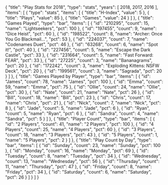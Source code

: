 {
  "title": "Play Stats for 2018",
  "type": "stats",
  "years": [
    2018,
    2017,
    2016
  ],
  "items": [
    {
      "type": "stats",
      "items": [
        {
          "title": "H-Index",
          "value": 5
        },
        {
          "title": "Plays",
          "value": 85
        },
        {
          "title": "Games",
          "value": 24
        }
      ]
    },
    {
      "title": "Games Played",
      "type": "bar",
      "items": [
        {
          "id": "210295",
          "count": 15,
          "name": "Lightseekers",
          "pct": 100
        },
        {
          "id": "197455",
          "count": 9,
          "name": "Dice Heist",
          "pct": 60
        },
        {
          "id": "198522",
          "count": 8,
          "name": "Archer: Once You Go Blackmail...",
          "pct": 53
        },
        {
          "id": "224037",
          "count": 7,
          "name": "Codenames Duet",
          "pct": 46
        },
        {
          "id": "63268",
          "count": 6,
          "name": "Spot it!",
          "pct": 40
        },
        {
          "id": "227456",
          "count": 5,
          "name": "Escape the Dark Castle",
          "pct": 33
        },
        {
          "id": "231664",
          "count": 5,
          "name": "Fast Forward: FEAR",
          "pct": 33
        },
        {
          "id": "27225",
          "count": 3,
          "name": "Bananagrams",
          "pct": 20
        },
        {
          "id": "172242",
          "count": 3,
          "name": "Exploding Kittens: NSFW Deck",
          "pct": 20
        },
        {
          "id": "199561",
          "count": 3,
          "name": "Sagrada",
          "pct": 20
        }
      ]
    },
    {
      "title": "Games Played by Player",
      "type": "bar",
      "items": [
        {
          "id": "James",
          "count": 78,
          "name": "James",
          "pct": 100
        },
        {
          "id": "Emma",
          "count": 59,
          "name": "Emma",
          "pct": 75
        },
        {
          "id": "Ollie",
          "count": 24,
          "name": "Ollie",
          "pct": 30
        },
        {
          "id": "Nate",
          "count": 21,
          "name": "Nate",
          "pct": 26
        },
        {
          "id": "Bill",
          "count": 18,
          "name": "Bill",
          "pct": 23
        },
        {
          "id": "Chris",
          "count": 17,
          "name": "Chris",
          "pct": 21
        },
        {
          "id": "Nick",
          "count": 7,
          "name": "Nick",
          "pct": 8
        },
        {
          "id": "Jade",
          "count": 5,
          "name": "Jade",
          "pct": 6
        },
        {
          "id": "Ryan",
          "count": 5,
          "name": "Ryan",
          "pct": 6
        },
        {
          "id": "Sandra",
          "count": 4,
          "name": "Sandra",
          "pct": 5
        }
      ]
    },
    {
      "title": "Player Count",
      "type": "bar",
      "items": [
        {
          "id": "2 Players",
          "count": 41,
          "name": "2 Players",
          "pct": 100
        },
        {
          "id": "4 Players",
          "count": 25,
          "name": "4 Players",
          "pct": 60
        },
        {
          "id": "3 Players",
          "count": 18,
          "name": "3 Players",
          "pct": 43
        },
        {
          "id": "5 Players",
          "count": 1,
          "name": "5 Players",
          "pct": 2
        }
      ]
    },
    {
      "title": "Play Count by Day",
      "type": "bar",
      "items": [
        {
          "id": "Sunday",
          "count": 23,
          "name": "Sunday",
          "pct": 100
        },
        {
          "id": "Monday",
          "count": 16,
          "name": "Monday",
          "pct": 69
        },
        {
          "id": "Tuesday",
          "count": 8,
          "name": "Tuesday",
          "pct": 34
        },
        {
          "id": "Wednesday",
          "count": 13,
          "name": "Wednesday",
          "pct": 56
        },
        {
          "id": "Thursday",
          "count": 11,
          "name": "Thursday",
          "pct": 47
        },
        {
          "id": "Friday",
          "count": 8,
          "name": "Friday",
          "pct": 34
        },
        {
          "id": "Saturday",
          "count": 6,
          "name": "Saturday",
          "pct": 26
        }
      ]
    }
  ]
}
